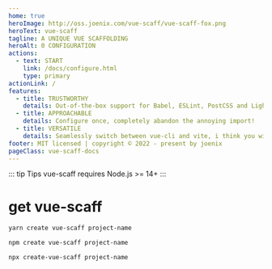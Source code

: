 ```yaml
---
home: true
heroImage: http://oss.joenix.com/vue-scaff/vue-scaff-fox.png
heroText: vue-scaff
tagline: A UNIQUE VUE SCAFFOLDING
heroAlt: 0 CONFIGURATION
actions:
  - text: START
    link: /docs/configure.html
    type: primary
actionLink: /
features:
  - title: TRUSTWORTHY
    details: Out-of-the-box support for Babel, ESLint, PostCSS and Lighting Fast HMR.
  - title: APPROACHABLE
    details: Configure once, completely abandon the annoying import!
  - title: VERSATILE
    details: Seamlessly switch between vue-cli and vite, i think you will understand :D
footer: MIT licensed | copyright © 2022 - present by joenix
pageClass: vue-scaff-docs
---
```


::: tip Tips
vue-scaff requires Node.js >= 14+
:::

# get vue-scaff

<CodeGroup>

  <CodeGroupItem title="YARN" active>

```bash
yarn create vue-scaff project-name
```

  </CodeGroupItem>

  <CodeGroupItem title="NPM">

```bash
npm create vue-scaff project-name
```

  </CodeGroupItem>

  <CodeGroupItem title="NPX">

```bash
npx create-vue-scaff project-name
```

  </CodeGroupItem>

</CodeGroup>
